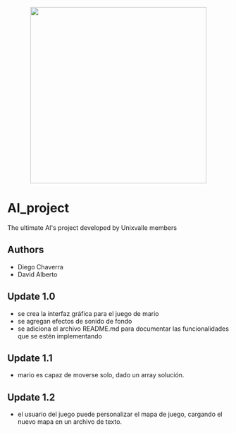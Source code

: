 <p align='center'>
  <img width='400' heigth='450' src='https://user-images.githubusercontent.com/62605744/171186764-43f7aae0-81a9-4b6e-b4ce-af963564eafb.png'>
</p>

# AI_project
The ultimate AI's project developed by Unixvalle members

## Authors
- Diego Chaverra
- David Alberto

## Update 1.0
- se crea la interfaz gráfica para el juego de mario 
- se agregan efectos de sonido de fondo 
- se adiciona el archivo README.md para documentar las funcionalidades que se estén implementando

## Update 1.1
- mario es capaz de moverse solo, dado un array solución.

## Update 1.2
- el usuario del juego puede personalizar el mapa de juego, cargando el nuevo mapa en un archivo de texto.